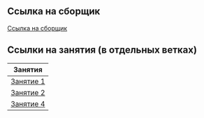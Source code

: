 ## Ссылка на сборщик
[Ссылка на сборщик](https://github.com/goitacademy/parcel-project-template)

## Ссылки на занятия (в отдельных ветках)

|                                 Занятия                                  |
| :----------------------------------------------------------------------: |
| [Занятие 1](https://github.com/josserden/39-blended-team2/tree/lesson-1) |
| [Занятие 2](https://github.com/josserden/39-blended-team2/tree/lesson-2) |
| [Занятие 4](https://github.com/josserden/39-blended-team2/tree/lesson-4) |
